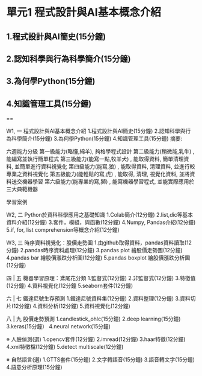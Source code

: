 # 單元1 程式設計與AI基本概念介紹

## 1.程式設計與AI簡史(15分鐘)
## 2.認知科學與行為科學簡介(15分鐘)
## 3.為何學Python(15分鐘)
## 4.知識管理工具(15分鐘)
==

W1, 一
程式設計與AI基本概念介紹
1.程式設計與AI簡史(15分鐘)
2.認知科學與行為科學簡介(15分鐘)
3.為何學Python(15分鐘)
4.知識管理工具(15分鐘)
摘要:

六週能力分級
第一級能力(略懂,綿羊), 夠格學程式設計
第二級能力(稍微能,乳牛) , 能編寫並執行簡單程式
第三級能力(能寫一點,牧羊犬) , 能取得資料, 簡單清理資料, 並簡單進行資料視覺化
第四級能力(能寫,狼) , 能取得資料, 清理資料, 並進行較專業之資料視覺化
第五級能力(能輕鬆的寫,虎) , 能取得, 清理, 視覺化資料, 並將資料送交機器學習
第六級能力(能專業的寫,獅) , 能寫機器學習程式, 並能實際應用於三大典範機器

學習案例

W2, 二
Python於資科科學應用之基礎知識
1.Colab簡介(12分鐘)
2.list,dic等基本資料介紹(12分鐘)
3.套件，模組，與函數(12分鐘)
4.Numpy, Pandas介紹(12分鐘)
5.if, for, list comprehension等概念介紹(12分鐘)

W3, 三
時序資料視覺化：股價走勢圖
1.由github取得資料，pandas資料讀取(12分鐘)
2.pandas時序資料處理(12分鐘)
3.pandas plot 繪股價走勢圖(12分鐘)
4.pandas bar 繪股價漲跌分析圖(12分鐘)
5.pandas boxplot 繪股價漲跌分析圖(12分鐘)

四
|
五
機器學習原理：鳶尾花分類
1.監督式(12分鐘)
2.非監督式(12分鐘)
3.特徵值(12分鐘)
4.資料視覺化(12分鐘
5.seaborn套件(12分鐘)

六
|
七
鐵達尼號生存預測
1.鐵達尼號資料集(12分鐘)
2.資料整理(12分鐘)
3.資料切片(12分鐘)
4.資料分析(12分鐘)
5.資料視覺化(12分鐘)

八
|
九
股價走勢預測
1.candlestick_ohlc(15分鐘)
2.deep learning(15分鐘)
3.keras(15分鐘）
4.neural network(15分鐘)

※
人臉偵測(選)
1.opencv套件(12分鐘)
2.imread(12分鐘)
3.haar特徵(12分鐘)
4.xml特徵檔(12分鐘)
5.detect multiscale(12分鐘)

※
自然語言(選)
1.GTTS套件(15分鐘)
2.文字轉語音(15分鐘)
3.語音轉文字(15分鐘)
4.語意分析原理(15分鐘)

